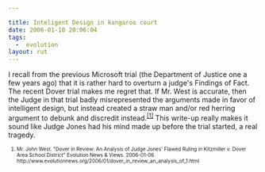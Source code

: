 ```yaml
---

title: Inteligent Design in kangaroo court
date: 2006-01-10 20:06:04
tags:
  -  evolution
layout: rut
---
```



<p>I recall from the previous Microsoft trial (the Department of Justice one a few years ago) that it is rather hard to overturn a judge's Findings of Fact.  The recent Dover trial makes me regret that.  If Mr. West is accurate, then the Judge in that trial badly misrepresented the arguments made in favor of intelligent design, but instead created a straw man and/or red herring argument to debunk and discredit instead.<sup><a href="http://www.evolutionnews.org/2006/01/dover_in_review_an_analysis_of_1.html" title="An Analysis of Judge Jones' Flawed Ruling in Kitzmiller v. Dover Area School District">[1]</a></sup> This write-up really makes it sound like Judge Jones had his mind made up before the trial started, a real tragedy.  </p>  <font size="-2"><ol><li>Mr. John West.  "Dover in Review: An Analysis of Judge Jones' Flawed Ruling in Kitzmiller v. Dover Area School District" Evolution News &amp; Views.  2006-01-06 http://www.evolutionnews.org/2006/01/dover_in_review_an_analysis_of_1.html </li></ol></font>

